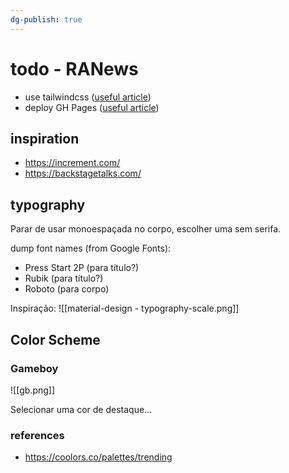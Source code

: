 ```yaml
---
dg-publish: true
---
```

# todo - RANews

- use tailwindcss ([useful article](https://mzrn.sh/2022/04/09/starting-a-blank-jekyll-site-with-tailwind-css-in-2022/))
- deploy GH Pages ([useful article](https://mzrn.sh/2023/10/26/how-to-use-tailwind-css-with-jekyll-on-github-pages/))

## inspiration

- https://increment.com/
- <https://backstagetalks.com/>

## typography

Parar de usar monoespaçada no corpo, escolher uma sem serifa.

dump font names (from Google Fonts):
- Press Start 2P (para título?)
- Rubik (para título?)
- Roboto (para corpo)


Inspiração:
![[material-design - typography-scale.png]]

## Color Scheme

### Gameboy

![[gb.png]]

Selecionar uma cor de destaque...


### references

- <https://coolors.co/palettes/trending>